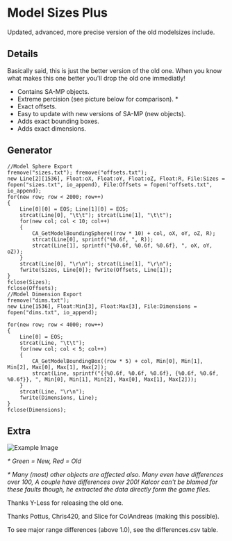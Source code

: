 # Model Sizes Plus
Updated, advanced, more precise version of the old modelsizes include.

## Details
Basically said, this is just the better version of the old one. When you know what makes this one better you'll drop the old one immediatly!

* Contains SA-MP objects.
* Extreme percision (see picture below for comparison). *
* Exact offsets.
* Easy to update with new versions of SA-MP (new objects).
* Adds exact bounding boxes.
* Adds exact dimensions.

## Generator
```pawn
//Model Sphere Export
fremove("sizes.txt"); fremove("offsets.txt");
new Line[2][1536], Float:oX, Float:oY, Float:oZ, Float:R, File:Sizes = fopen("sizes.txt", io_append), File:Offsets = fopen("offsets.txt", io_append);
for(new row; row < 2000; row++)
{
	Line[0][0] = EOS; Line[1][0] = EOS;
	strcat(Line[0], "\t\t"); strcat(Line[1], "\t\t");
	for(new col; col < 10; col++)
	{
		CA_GetModelBoundingSphere((row * 10) + col, oX, oY, oZ, R);
		strcat(Line[0], sprintf("%0.6f, ", R));
		strcat(Line[1], sprintf("{%0.6f, %0.6f, %0.6f}, ", oX, oY, oZ));
	}
	strcat(Line[0], "\r\n"); strcat(Line[1], "\r\n");
	fwrite(Sizes, Line[0]); fwrite(Offsets, Line[1]);
}
fclose(Sizes);
fclose(Offsets);
//Model Dimension Export
fremove("dims.txt");
new Line[1536], Float:Min[3], Float:Max[3], File:Dimensions = fopen("dims.txt", io_append);
	
for(new row; row < 4000; row++)
{
	Line[0] = EOS;
	strcat(Line, "\t\t");
	for(new col; col < 5; col++)
	{
		CA_GetModelBoundingBox((row * 5) + col, Min[0], Min[1], Min[2], Max[0], Max[1], Max[2]);
		strcat(Line, sprintf("{{%0.6f, %0.6f, %0.6f}, {%0.6f, %0.6f, %0.6f}}, ", Min[0], Min[1], Min[2], Max[0], Max[1], Max[2]));
	}
	strcat(Line, "\r\n");
	fwrite(Dimensions, Line);
}
fclose(Dimensions);
```

## Extra

![Example Image](http://i.imgur.com/VRB9NNb.png "Example Image")

_* Green = New, Red = Old_

_* Many (most) other objects are affected also. Many even have differences over 100, A couple have differences over 200! Kalcor can't be blamed for these faults though, he extracted the data directly form the game files._


Thanks Y-Less for releasing the old one.

Thanks Pottus, Chris420, and Slice for ColAndreas (making this possible).

To see major range differences (above 1.0), see the differences.csv table.
